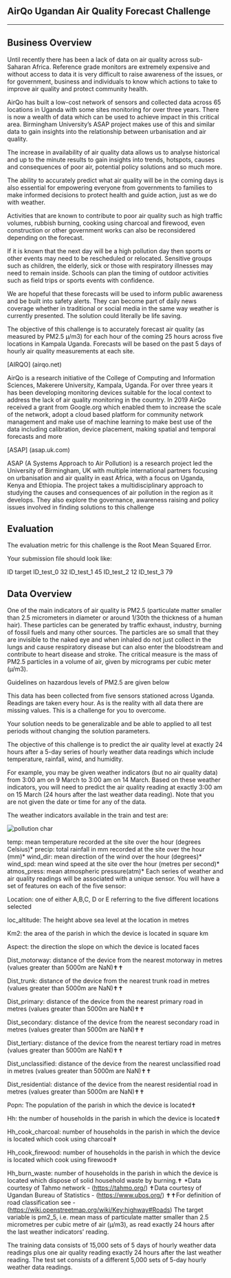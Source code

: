 ## AirQo Ugandan Air Quality Forecast Challenge
***

## Business Overview
Until recently there has been a lack of data on air quality across sub-Saharan Africa. Reference grade monitors are extremely expensive and without access to data it is very difficult to raise awareness of the issues, or for government, business and individuals to know which actions to take to improve air quality and protect community health.

AirQo has built a low-cost network of sensors and collected data across 65 locations in Uganda with some sites monitoring for over three years. There is now a wealth of data which can be used to achieve impact in this critical area. Birmingham University’s ASAP project makes use of this and similar data to gain insights into the relationship between urbanisation and air quality.

The increase in availability of air quality data allows us to analyse historical and up to the minute results to gain insights into trends, hotspots, causes and consequences of poor air, potential policy solutions and so much more.

The ability to accurately predict what air quality will be in the coming days is also essential for empowering everyone from governments to families to make informed decisions to protect health and guide action, just as we do with weather.

Activities that are known to contribute to poor air quality such as high traffic volumes, rubbish burning, cooking using charcoal and firewood, even construction or other government works can also be reconsidered depending on the forecast.

If it is known that the next day will be a high pollution day then sports or other events may need to be rescheduled or relocated. Sensitive groups such as children, the elderly, sick or those with respiratory illnesses may need to remain inside. Schools can plan the timing of outdoor activities such as field trips or sports events with confidence.

We are hopeful that these forecasts will be used to inform public awareness and be built into safety alerts. They can become part of daily news coverage whether in traditional or social media in the same way weather is currently presented. The solution could literally be life saving.

The objective of this challenge is to accurately forecast air quality (as measured by PM2.5 µ/m3) for each hour of the coming 25 hours across five locations in Kampala Uganda. Forecasts will be based on the past 5 days of hourly air quality measurements at each site.

[AIRQO] (airqo.net)

AirQo is a research initiative of the College of Computing and Information Sciences, Makerere University, Kampala, Uganda. For over three years it has been developing monitoring devices suitable for the local context to address the lack of air quality monitoring in the country. In 2019 AirQo received a grant from Google.org which enabled them to increase the scale of the network, adopt a cloud based platform for community network management and make use of machine learning to make best use of the data including calibration, device placement, making spatial and temporal forecasts and more


[ASAP] (asap.uk.com)

ASAP (A Systems Approach to Air Pollution) is a research project led the University of Birmingham, UK with multiple international partners focusing on urbanisation and air quality in east Africa, with a focus on Uganda, Kenya and Ethiopia. The project takes a multidisciplinary approach to studying the causes and consequences of air pollution in the region as it develops. They also explore the governance, awareness raising and policy issues involved in finding solutions to this challenge

## Evaluation
The evaluation metric for this challenge is the Root Mean Squared Error.

Your submission file should look like:

ID          target
ID_test_0     32
ID_test_1     45
ID_test_2     12
ID_test_3     79


## Data Overview

One of the main indicators of air quality is PM2.5 (particulate matter smaller than 2.5 micrometers in diameter or around 1/30th the thickness of a human hair). These particles can be generated by traffic exhaust, industry, burning of fossil fuels and many other sources. The particles are so small that they are invisible to the naked eye and when inhaled do not just collect in the lungs and cause respiratory disease but can also enter the bloodstream and contribute to heart disease and stroke. The critical measure is the mass of PM2.5 particles in a volume of air, given by micrograms per cubic meter (µ/m3).

Guidelines on hazardous levels of PM2.5 are given below

This data has been collected from five sensors stationed across Uganda. Readings are taken every hour. As is the reality with all data there are missing values. This is a challenge for you to overcome.

Your solution needs to be generalizable and be able to applied to all test periods without changing the solution parameters.

The objective of this challenge is to predict the air quality level at exactly 24 hours after a 5-day series of hourly weather data readings which include temperature, rainfall, wind, and humidity.

For example, you may be given weather indicators (but no air quality data) from 3:00 am on 9 March to 3:00 am on 14 March. Based on these weather indicators, you will need to predict the air quality reading at exactly 3:00 am on 15 March (24 hours after the last weather data reading). Note that you are not given the date or time for any of the data.

The weather indicators available in the train and test are:

![pollution char](https://zindpublic.blob.core.windows.net/public/uploads/image_attachment/image/353/1db05d58-d185-4e39-9b56-f1f0b37a608d.png)

temp: mean temperature recorded at the site over the hour (degrees Celsius)*
precip: total rainfall in mm recorded at the site over the hour (mm)*
wind_dir: mean direction of the wind over the hour (degrees)*
wind_spd: mean wind speed at the site over the hour (metres per second)*
atmos_press: mean atmospheric pressure(atm)*
Each series of weather and air quality readings will be associated with a unique sensor. You will have a set of features on each of the five sensor:

Location: one of either A,B,C, D or E referring to the five different locations selected

loc_altitude: The height above sea level at the location in metres

Km2: the area of the parish in which the device is located in square km

Aspect: the direction the slope on which the device is located faces

Dist_motorway: distance of the device from the nearest motorway in metres (values greater than 5000m are NaN)✝✝

Dist_trunk: distance of the device from the nearest trunk road in metres (values greater than 5000m are NaN)✝✝

Dist_primary: distance of the device from the nearest primary road in metres (values greater than 5000m are NaN)✝✝

Dist_secondary: distance of the device from the nearest secondary road in metres (values greater than 5000m are NaN)✝✝

Dist_tertiary: distance of the device from the nearest tertiary road in metres (values greater than 5000m are NaN)✝✝

Dist_unclassified: distance of the device from the nearest unclassified road in metres (values greater than 5000m are NaN)✝✝

Dist_residential: distance of the device from the nearest residential road in metres (values greater than 5000m are NaN)✝✝

Popn: The population of the parish in which the device is located✝

Hh: the number of households in the parish in which the device is located✝

Hh_cook_charcoal: number of households in the parish in which the device is located which cook using charcoal✝

Hh_cook_firewood: number of households in the parish in which the device is located which cook using firewood✝

Hh_burn_waste: number of households in the parish in which the device is located which dispose of solid household waste by burning.✝
*Data courtesy of Tahmo network - (https://tahmo.org/)
✝Data courtesy of Ugandan Bureau of Statistics - (https://www.ubos.org/)
✝✝For definition of road classification see - (https://wiki.openstreetmap.org/wiki/Key:highway#Roads)
The target variable is pm2_5, i.e. mean mass of particulate matter smaller than 2.5 micrometres per cubic metre of air (µ/m3), as read exactly 24 hours after the last weather indicators’ reading.

The training data consists of 15,000 sets of 5 days of hourly weather data readings plus one air quality reading exactly 24 hours after the last weather reading. The test set consists of a different 5,000 sets of 5-day hourly weather data readings.

